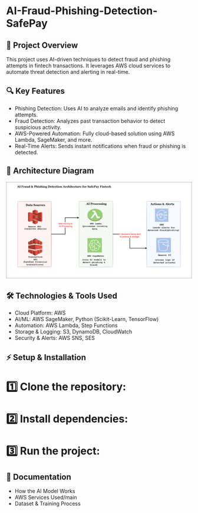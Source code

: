 # AI-Fraud-Phishing-Detection-SafePay

## 🚀 Project Overview
This project uses AI-driven techniques to detect fraud and phishing attempts in fintech transactions. It leverages AWS cloud services to automate threat detection and alerting in real-time.

## 🔍 Key Features
- Phishing Detection: Uses AI to analyze emails and identify phishing attempts.
- Fraud Detection: Analyzes past transaction behavior to detect suspicious activity.
- AWS-Powered Automation: Fully cloud-based solution using AWS Lambda, SageMaker, and more.
- Real-Time Alerts: Sends instant notifications when fraud or phishing is detected.

## 📌 Architecture Diagram 
![SafePay AI Fraud & Phishing Detection](https://github.com/AibinuolaDamilola/AI-Fraud-Phishing-Detection-SafePay/blob/main/AI%20architecture.drawio.png?raw=true)


## 🛠️ Technologies & Tools Used
- Cloud Platform: AWS
- AI/ML: AWS SageMaker, Python (Scikit-Learn, TensorFlow)
- Automation: AWS Lambda, Step Functions
- Storage & Logging: S3, DynamoDB, CloudWatch
- Security & Alerts: AWS SNS, SES

## ⚡ Setup & Installation
# 1️⃣ Clone the repository:


# 2️⃣ Install dependencies:


# 3️⃣ Run the project:


## 📖 Documentation
- How the AI Model Works
- AWS Services Used/main
- Dataset & Training Process

